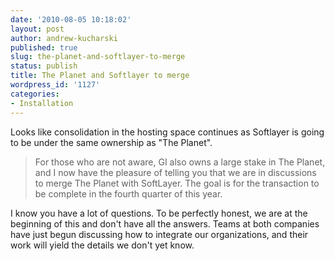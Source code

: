 ```yaml
---
date: '2010-08-05 10:18:02'
layout: post
author: andrew-kucharski
published: true
slug: the-planet-and-softlayer-to-merge
status: publish
title: The Planet and Softlayer to merge
wordpress_id: '1127'
categories:
- Installation
---
```


Looks like consolidation in the hosting space continues as Softlayer is going to be under the same ownership as "The Planet".    




> For those who are not aware, GI also owns a large stake in The Planet, and I now have the pleasure of telling you that we are in discussions to merge The Planet with SoftLayer. The goal is for the transaction to be complete in the fourth quarter of this year.

I know you have a lot of questions. To be perfectly honest, we are at the beginning of this and don't have all the answers. Teams at both companies have just begun discussing how to integrate our organizations, and their work will yield the details we don't yet know.





